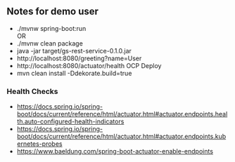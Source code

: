 ## Notes for demo user



* ./mvnw spring-boot:run  
OR  
* ./mvnw clean package
* java -jar target/gs-rest-service-0.1.0.jar
* http://localhost:8080/greeting?name=User  
* http://localhost:8080/actuator/health
OCP Deploy  
* mvn clean install -Ddekorate.build=true 
### Health Checks
* https://docs.spring.io/spring-boot/docs/current/reference/html/actuator.html#actuator.endpoints.health.auto-configured-health-indicators  
* https://docs.spring.io/spring-boot/docs/current/reference/html/actuator.html#actuator.endpoints.kubernetes-probes
* https://www.baeldung.com/spring-boot-actuator-enable-endpoints


